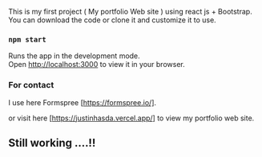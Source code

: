 This is my first project ( My portfolio Web site ) using react js + Bootstrap.
You can download the code or clone it and customize it to use.

### `npm start`

Runs the app in the development mode.\
Open [http://localhost:3000](http://localhost:3000) to view it in your browser.

### For contact 
I use here Formspree [https://formspree.io/].

or visit here [https://justinhasda.vercel.app/] to view my portfolio web site.

## Still working ....!!